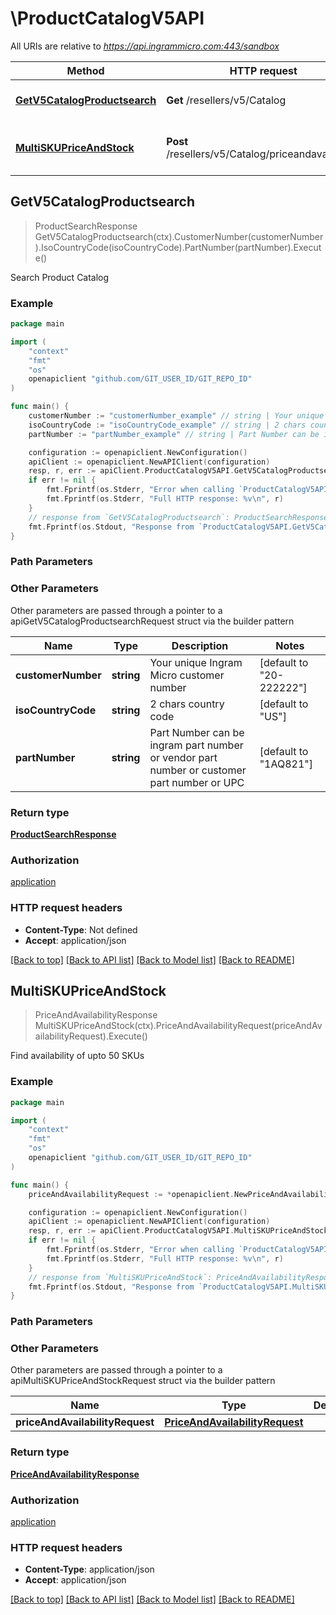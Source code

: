 # \ProductCatalogV5API

All URIs are relative to *https://api.ingrammicro.com:443/sandbox*

Method | HTTP request | Description
------------- | ------------- | -------------
[**GetV5CatalogProductsearch**](ProductCatalogV5API.md#GetV5CatalogProductsearch) | **Get** /resellers/v5/Catalog | Search Product Catalog
[**MultiSKUPriceAndStock**](ProductCatalogV5API.md#MultiSKUPriceAndStock) | **Post** /resellers/v5/Catalog/priceandavailability | Find availability of upto 50 SKUs



## GetV5CatalogProductsearch

> ProductSearchResponse GetV5CatalogProductsearch(ctx).CustomerNumber(customerNumber).IsoCountryCode(isoCountryCode).PartNumber(partNumber).Execute()

Search Product Catalog



### Example

```go
package main

import (
	"context"
	"fmt"
	"os"
	openapiclient "github.com/GIT_USER_ID/GIT_REPO_ID"
)

func main() {
	customerNumber := "customerNumber_example" // string | Your unique Ingram Micro customer number (default to "20-222222")
	isoCountryCode := "isoCountryCode_example" // string | 2 chars country code (default to "US")
	partNumber := "partNumber_example" // string | Part Number can be ingram part number or vendor part number or customer part number or UPC (default to "1AQ821")

	configuration := openapiclient.NewConfiguration()
	apiClient := openapiclient.NewAPIClient(configuration)
	resp, r, err := apiClient.ProductCatalogV5API.GetV5CatalogProductsearch(context.Background()).CustomerNumber(customerNumber).IsoCountryCode(isoCountryCode).PartNumber(partNumber).Execute()
	if err != nil {
		fmt.Fprintf(os.Stderr, "Error when calling `ProductCatalogV5API.GetV5CatalogProductsearch``: %v\n", err)
		fmt.Fprintf(os.Stderr, "Full HTTP response: %v\n", r)
	}
	// response from `GetV5CatalogProductsearch`: ProductSearchResponse
	fmt.Fprintf(os.Stdout, "Response from `ProductCatalogV5API.GetV5CatalogProductsearch`: %v\n", resp)
}
```

### Path Parameters



### Other Parameters

Other parameters are passed through a pointer to a apiGetV5CatalogProductsearchRequest struct via the builder pattern


Name | Type | Description  | Notes
------------- | ------------- | ------------- | -------------
 **customerNumber** | **string** | Your unique Ingram Micro customer number | [default to &quot;20-222222&quot;]
 **isoCountryCode** | **string** | 2 chars country code | [default to &quot;US&quot;]
 **partNumber** | **string** | Part Number can be ingram part number or vendor part number or customer part number or UPC | [default to &quot;1AQ821&quot;]

### Return type

[**ProductSearchResponse**](ProductSearchResponse.md)

### Authorization

[application](../README.md#application)

### HTTP request headers

- **Content-Type**: Not defined
- **Accept**: application/json

[[Back to top]](#) [[Back to API list]](../README.md#documentation-for-api-endpoints)
[[Back to Model list]](../README.md#documentation-for-models)
[[Back to README]](../README.md)


## MultiSKUPriceAndStock

> PriceAndAvailabilityResponse MultiSKUPriceAndStock(ctx).PriceAndAvailabilityRequest(priceAndAvailabilityRequest).Execute()

Find availability of upto 50 SKUs



### Example

```go
package main

import (
	"context"
	"fmt"
	"os"
	openapiclient "github.com/GIT_USER_ID/GIT_REPO_ID"
)

func main() {
	priceAndAvailabilityRequest := *openapiclient.NewPriceAndAvailabilityRequest() // PriceAndAvailabilityRequest |  (optional)

	configuration := openapiclient.NewConfiguration()
	apiClient := openapiclient.NewAPIClient(configuration)
	resp, r, err := apiClient.ProductCatalogV5API.MultiSKUPriceAndStock(context.Background()).PriceAndAvailabilityRequest(priceAndAvailabilityRequest).Execute()
	if err != nil {
		fmt.Fprintf(os.Stderr, "Error when calling `ProductCatalogV5API.MultiSKUPriceAndStock``: %v\n", err)
		fmt.Fprintf(os.Stderr, "Full HTTP response: %v\n", r)
	}
	// response from `MultiSKUPriceAndStock`: PriceAndAvailabilityResponse
	fmt.Fprintf(os.Stdout, "Response from `ProductCatalogV5API.MultiSKUPriceAndStock`: %v\n", resp)
}
```

### Path Parameters



### Other Parameters

Other parameters are passed through a pointer to a apiMultiSKUPriceAndStockRequest struct via the builder pattern


Name | Type | Description  | Notes
------------- | ------------- | ------------- | -------------
 **priceAndAvailabilityRequest** | [**PriceAndAvailabilityRequest**](PriceAndAvailabilityRequest.md) |  | 

### Return type

[**PriceAndAvailabilityResponse**](PriceAndAvailabilityResponse.md)

### Authorization

[application](../README.md#application)

### HTTP request headers

- **Content-Type**: application/json
- **Accept**: application/json

[[Back to top]](#) [[Back to API list]](../README.md#documentation-for-api-endpoints)
[[Back to Model list]](../README.md#documentation-for-models)
[[Back to README]](../README.md)

